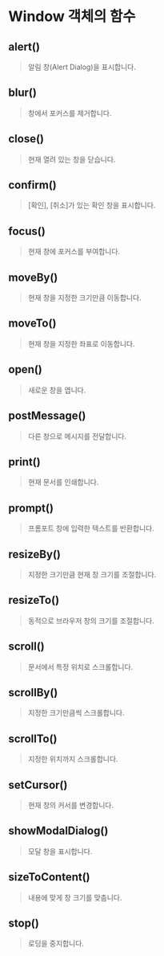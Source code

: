 # Window 객체의 함수

## alert()

> 알림 창(Alert Dialog)을 표시합니다.

## blur()

> 창에서 포커스를 제거합니다.

## close()

> 현재 열려 있는 창을 닫습니다.

## confirm()

> [확인], [취소]가 있는 확인 창을 표시합니다.

## focus()

> 현재 창에 포커스를 부여합니다.

## moveBy()

> 현재 창을 지정한 크기만큼 이동합니다.

## moveTo()

> 현재 창을 지정한 좌표로 이동합니다.

## open()

> 새로운 창을 엽니다.

## postMessage()

> 다른 창으로 메시지를 전달합니다.

## print()

> 현재 문서를 인쇄합니다.

## prompt()

> 프롬포트 창에 입력한 텍스트를 반환합니다.

## resizeBy()

> 지정한 크기만큼 현재 창 크기를 조절합니다.

## resizeTo()

> 동적으로 브라우저 창의 크기를 조절합니다.

## scroll()

> 문서에서 특정 위치로 스크롤합니다.

## scrollBy()

> 지정한 크기만큼씩 스크롤합니다.

## scrollTo()

> 지정한 위치까지 스크롤합니다.

## setCursor()

> 현재 창의 커서를 변경합니다.

## showModalDialog()

> 모달 창을 표시합니다.

## sizeToContent()

> 내용에 맞게 창 크기를 맞춥니다.

## stop()

> 로딩을 중지합니다.